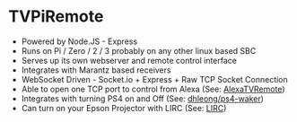 # TVPiRemote

  - Powered by Node.JS - Express
  - Runs on Pi / Zero / 2 / 3 probably on any other linux based SBC
  - Serves up its own webserver and remote control interface
  - Integrates with Marantz based receivers
  - WebSocket Driven - Socket.io + Express + Raw TCP Socket Connection
  - Able to open one TCP port to control from Alexa (See: [AlexaTVRemote](https://github.com/scramble45/AlexaTVRemote))
  - Integrates with turning PS4 on and Off (See: [dhleong/ps4-waker](https://github.com/dhleong/ps4-waker))
  - Can turn on your Epson Projector with LIRC (See: [LIRC](http://www.lirc.org/))



